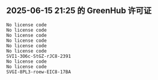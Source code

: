 ## 2025-06-15 21:25 的 GreenHub 许可证
```
No license code
No license code
No license code
No license code
No license code
No license code
SVI1-3O6c-StGZ-rJC8-2391
No license code
No license code
SVGI-8PL3-roew-EIC8-17BA
```
